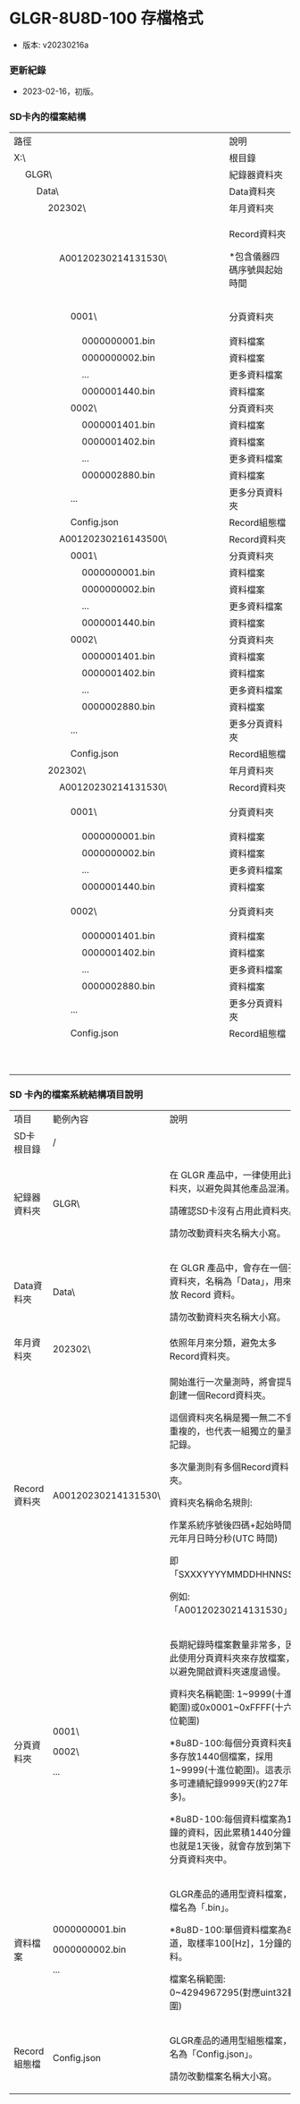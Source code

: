 # GLGR-8U8D-100 存檔格式
+ 版本: v20230216a

### 更新紀錄
+ 2023-02-16，初版。

### SD卡內的檔案結構
<table>
<tbody>
<tr>
<td colspan="19" width="431">
路徑
</td>
<td colspan="6" width="136">
說明
</td>
</tr>
<tr>
<td colspan="19" width="431">
X:\
</td>
<td colspan="6" width="136">
根目錄
</td>
</tr>
<tr>
<td width="22">
&nbsp;
</td>
<td colspan="18" width="409">
GLGR\
</td>
<td colspan="6" width="136">
紀錄器資料夾
</td>
</tr>
<tr>
<td width="22">
&nbsp;
</td>
<td width="22">
&nbsp;
</td>
<td colspan="17" width="386">
Data\
</td>
<td colspan="6" width="136">
Data資料夾
</td>
</tr>
<tr>
<td width="22">
&nbsp;
</td>
<td width="22">
&nbsp;
</td>
<td width="22">
&nbsp;
</td>
<td colspan="16" width="363">
202302\
</td>
<td colspan="6" width="136">
年月資料夾
</td>
<tr>
<td width="22">
&nbsp;
</td>
<td width="22">
&nbsp;
</td>
<td width="22">
&nbsp;
</td>
<td width="22">
&nbsp;
</td>
<td colspan="15" width="341">
A00120230214131530\
</td>
<td colspan="6" width="136">
<p>Record資料夾</p>
<p>*包含儀器四碼序號與起始時間</p>
</td>
</tr>
<tr>
<td width="22">
<p>&nbsp;</p>
</td>
<td width="22">
<p>&nbsp;</p>
</td>
<td width="22">
<p>&nbsp;</p>
</td>
<td width="22">
<p>&nbsp;</p>
</td>
<td width="22">
<p>&nbsp;</p>
</td>
<td colspan="14" width="319">
0001\
</td>
<td colspan="6" width="114">
分頁資料夾
</td>
</tr>
<tr>
<td width="22">
&nbsp;
</td>
<td width="22">
&nbsp;
</td>
<td width="22">
&nbsp;
</td>
<td width="22">
&nbsp;
</td>
<td width="22">
&nbsp;
</td>  
<td width="22">
&nbsp;
</td>
<td colspan="13" width="297">
0000000001.bin
</td>
<td colspan="6" width="92">
資料檔案
</td>
</tr>
<tr>
<td width="22">
&nbsp;
</td>
<td width="22">
&nbsp;
</td>
<td width="22">
&nbsp;
</td>
<td width="22">
&nbsp;
</td>
<td width="22">
&nbsp;
</td>  
<td width="22">
&nbsp;
</td>
<td colspan="13" width="297">
0000000002.bin
</td>
<td colspan="6" width="92">
資料檔案
</td>
</tr>
<tr>
<td width="22">
&nbsp;
</td>
<td width="22">
&nbsp;
</td>
<td width="22">
&nbsp;
</td>
<td width="22">
&nbsp;
</td>
<td width="22">
&nbsp;
</td>  
<td width="22">
&nbsp;
</td>
<td colspan="13" width="297">
...
</td>
<td colspan="6" width="92">
更多資料檔案
</td>
</tr>
<tr>
<td width="22">
&nbsp;
</td>
<td width="22">
&nbsp;
</td>
<td width="22">
&nbsp;
</td>
<td width="22">
&nbsp;
</td>
<td width="22">
&nbsp;
</td>  
<td width="22">
&nbsp;
</td>
<td colspan="13" width="297">
0000001440.bin
</td>
<td colspan="6" width="92">
資料檔案
</td>
</tr>
<tr>
<td width="22">
&nbsp;
</td>
<td width="22">
&nbsp;
</td>
<td width="22">
&nbsp;
</td>
<td width="22">
&nbsp;
</td>
<td width="22">
&nbsp;
</td>
<td colspan="14" width="319">
0002\
</td>
<td colspan="6" width="114">
分頁資料夾
</td>
</tr>
<tr>
<td width="22">
&nbsp;
</td>
<td width="22">
&nbsp;
</td>
<td width="22">
&nbsp;
</td>
<td width="22">
&nbsp;
</td>
<td width="22">
&nbsp;
</td>  
<td width="22">
&nbsp;
</td>
<td colspan="13" width="297">
0000001401.bin
</td>
<td colspan="6" width="92">
資料檔案
</td>
</tr>
<tr>
<td width="22">
&nbsp;
</td>
<td width="22">
&nbsp;
</td>
<td width="22">
&nbsp;
</td>
<td width="22">
&nbsp;
</td>
<td width="22">
&nbsp;
</td>  
<td width="22">
&nbsp;
</td>
<td colspan="13" width="297">
0000001402.bin
</td>
<td colspan="6" width="92">
資料檔案
</td>
</tr>
<tr>
<td width="22">
&nbsp;
</td>
<td width="22">
&nbsp;
</td>
<td width="22">
&nbsp;
</td>
<td width="22">
&nbsp;
</td>
<td width="22">
&nbsp;
</td>  
<td width="22">
&nbsp;
</td>
<td colspan="13" width="297">
...
</td>
<td colspan="6" width="92">
更多資料檔案
</td>
</tr>
<tr>
<td width="22">
&nbsp;
</td>
<td width="22">
&nbsp;
</td>
<td width="22">
&nbsp;
</td>
<td width="22">
&nbsp;
</td>
<td width="22">
&nbsp;
</td>  
<td width="22">
&nbsp;
</td>
<td colspan="13" width="297">
0000002880.bin
</td>
<td colspan="6" width="92">
資料檔案
</td>
</tr>
<tr>
<td width="22">
&nbsp;
</td>
<td width="22">
&nbsp;
</td>
<td width="22">
&nbsp;
</td>
<td width="22">
&nbsp;
</td>
<td width="22">
&nbsp;
</td>
<td colspan="14" width="319">
...
</td>
<td colspan="6" width="114">
更多分頁資料夾
</td>
</tr>
<tr>
<td width="22">
&nbsp;
</td>
<td width="22">
&nbsp;
</td>
<td width="22">
&nbsp;
</td>
<td width="22">
&nbsp;
</td>
<td width="22">
&nbsp;
</td>
<td colspan="14" width="319">
Config.json
</td>
<td colspan="6" width="114">
Record組態檔
</td>
</tr>  
<tr>
<td width="22">
&nbsp;
</td>
<td width="22">
&nbsp;
</td>
<td width="22">
&nbsp;
</td>
<td width="22">
&nbsp;
</td>
<td colspan="15" width="341">
A00120230216143500\
</td>
<td colspan="6" width="136">
Record資料夾
</td>
</tr>
<tr>
<td width="22">
&nbsp;
</td>
<td width="22">
&nbsp;
</td>
<td width="22">
&nbsp;
</td>
<td width="22">
&nbsp;
</td>
<td width="22">
&nbsp;
</td>
<td colspan="14" width="319">
0001\
</td>
<td colspan="6" width="114">
分頁資料夾
</td>
</tr>
<tr>
<td width="22">
&nbsp;
</td>
<td width="22">
&nbsp;
</td>
<td width="22">
&nbsp;
</td>
<td width="22">
&nbsp;
</td>
<td width="22">
&nbsp;
</td>  
<td width="22">
&nbsp;
</td>
<td colspan="13" width="297">
0000000001.bin
</td>
<td colspan="6" width="92">
資料檔案
</td>
</tr>
<tr>
<td width="22">
&nbsp;
</td>
<td width="22">
&nbsp;
</td>
<td width="22">
&nbsp;
</td>
<td width="22">
&nbsp;
</td>
<td width="22">
&nbsp;
</td>  
<td width="22">
&nbsp;
</td>
<td colspan="13" width="297">
0000000002.bin
</td>
<td colspan="6" width="92">
資料檔案
</td>
</tr>
<tr>
<td width="22">
&nbsp;
</td>
<td width="22">
&nbsp;
</td>
<td width="22">
&nbsp;
</td>
<td width="22">
&nbsp;
</td>
<td width="22">
&nbsp;
</td>  
<td width="22">
&nbsp;
</td>
<td colspan="13" width="297">
...
</td>
<td colspan="6" width="92">
更多資料檔案
</td>
</tr>
<tr>
<td width="22">
&nbsp;
</td>
<td width="22">
&nbsp;
</td>
<td width="22">
&nbsp;
</td>
<td width="22">
&nbsp;
</td>
<td width="22">
&nbsp;
</td>  
<td width="22">
&nbsp;
</td>
<td colspan="13" width="297">
0000001440.bin
</td>
<td colspan="6" width="92">
資料檔案
</td>
</tr>
<tr>
<td width="22">
&nbsp;
</td>
<td width="22">
&nbsp;
</td>
<td width="22">
&nbsp;
</td>
<td width="22">
&nbsp;
</td>
<td width="22">
&nbsp;
</td>
<td colspan="14" width="319">
0002\
</td>
<td colspan="6" width="114">
分頁資料夾
</td>
</tr>
<tr>
<td width="22">
&nbsp;
</td>
<td width="22">
&nbsp;
</td>
<td width="22">
&nbsp;
</td>
<td width="22">
&nbsp;
</td>
<td width="22">
&nbsp;
</td>  
<td width="22">
&nbsp;
</td>
<td colspan="13" width="297">
0000001401.bin
</td>
<td colspan="6" width="92">
資料檔案
</td>
</tr>
<tr>
<td width="22">
&nbsp;
</td>
<td width="22">
&nbsp;
</td>
<td width="22">
&nbsp;
</td>
<td width="22">
&nbsp;
</td>
<td width="22">
&nbsp;
</td>  
<td width="22">
&nbsp;
</td>
<td colspan="13" width="297">
0000001402.bin
</td>
<td colspan="6" width="92">
資料檔案
</td>
</tr>
<tr>
<td width="22">
&nbsp;
</td>
<td width="22">
&nbsp;
</td>
<td width="22">
&nbsp;
</td>
<td width="22">
&nbsp;
</td>
<td width="22">
&nbsp;
</td>  
<td width="22">
&nbsp;
</td>
<td colspan="13" width="297">
...
</td>
<td colspan="6" width="92">
更多資料檔案
</td>
</tr>
<tr>
<td width="22">
&nbsp;
</td>
<td width="22">
&nbsp;
</td>
<td width="22">
&nbsp;
</td>
<td width="22">
&nbsp;
</td>
<td width="22">
&nbsp;
</td>  
<td width="22">
&nbsp;
</td>
<td colspan="13" width="297">
0000002880.bin
</td>
<td colspan="6" width="92">
資料檔案
</td>
</tr>
<tr>
<td width="22">
&nbsp;
</td>
<td width="22">
&nbsp;
</td>
<td width="22">
&nbsp;
</td>
<td width="22">
&nbsp;
</td>
<td width="22">
&nbsp;
</td>
<td colspan="14" width="319">
...
</td>
<td colspan="6" width="114">
更多分頁資料夾
</td>
</tr>
<tr>
<td width="22">
&nbsp;
</td>
<td width="22">
&nbsp;
</td>
<td width="22">
&nbsp;
</td>
<td width="22">
&nbsp;
</td>
<td width="22">
&nbsp;
</td>
<td colspan="14" width="319">
Config.json
</td>
<td colspan="6" width="114">
Record組態檔
</td>
</tr> 
<tr>
<td width="22">
&nbsp;
</td>
<td width="22">
&nbsp;
</td>
<td width="22">
&nbsp;
</td>
<td colspan="16" width="363">
202302\
</td>
<td colspan="6" width="136">
年月資料夾
</td>
<tr>
<td width="22">
&nbsp;
</td>
<td width="22">
&nbsp;
</td>
<td width="22">
&nbsp;
</td>
<td width="22">
&nbsp;
</td>
<td colspan="15" width="341">
A00120230214131530\
</td>
<td colspan="6" width="136">
Record資料夾
</td>
</tr>
<tr>
<td width="22">
<p>&nbsp;</p>
</td>
<td width="22">
<p>&nbsp;</p>
</td>
<td width="22">
<p>&nbsp;</p>
</td>
<td width="22">
<p>&nbsp;</p>
</td>
<td width="22">
<p>&nbsp;</p>
</td>
<td colspan="14" width="319">
0001\
</td>
<td colspan="6" width="114">
分頁資料夾
</td>
</tr>
<tr>
<td width="22">
&nbsp;
</td>
<td width="22">
&nbsp;
</td>
<td width="22">
&nbsp;
</td>
<td width="22">
&nbsp;
</td>
<td width="22">
&nbsp;
</td>  
<td width="22">
&nbsp;
</td>
<td colspan="13" width="297">
0000000001.bin
</td>
<td colspan="6" width="92">
資料檔案
</td>
</tr>
<tr>
<td width="22">
&nbsp;
</td>
<td width="22">
&nbsp;
</td>
<td width="22">
&nbsp;
</td>
<td width="22">
&nbsp;
</td>
<td width="22">
&nbsp;
</td>  
<td width="22">
&nbsp;
</td>
<td colspan="13" width="297">
0000000002.bin
</td>
<td colspan="6" width="92">
資料檔案
</td>
</tr>
<tr>
<td width="22">
&nbsp;
</td>
<td width="22">
&nbsp;
</td>
<td width="22">
&nbsp;
</td>
<td width="22">
&nbsp;
</td>
<td width="22">
&nbsp;
</td>  
<td width="22">
&nbsp;
</td>
<td colspan="13" width="297">
...
</td>
<td colspan="6" width="92">
更多資料檔案
</td>
</tr>
<tr>
<td width="22">
&nbsp;
</td>
<td width="22">
&nbsp;
</td>
<td width="22">
&nbsp;
</td>
<td width="22">
&nbsp;
</td>
<td width="22">
&nbsp;
</td>  
<td width="22">
&nbsp;
</td>
<td colspan="13" width="297">
0000001440.bin
</td>
<td colspan="6" width="92">
資料檔案
</td>
</tr>
<tr>
<td width="22">
&nbsp;
</td>
<td width="22">
&nbsp;
</td>
<td width="22">
<p>&nbsp;</p>
</td>
<td width="22">
&nbsp;
</td>
<td width="22">
&nbsp;
</td>
<td colspan="14" width="319">
0002\
</td>
<td colspan="6" width="114">
分頁資料夾
</td>
</tr>
<tr>
<td width="22">
&nbsp;
</td>
<td width="22">
&nbsp;
</td>
<td width="22">
&nbsp;
</td>
<td width="22">
&nbsp;
</td>
<td width="22">
&nbsp;
</td>  
<td width="22">
&nbsp;
</td>
<td colspan="13" width="297">
0000001401.bin
</td>
<td colspan="6" width="92">
資料檔案
</td>
</tr>
<tr>
<td width="22">
&nbsp;
</td>
<td width="22">
&nbsp;
</td>
<td width="22">
&nbsp;
</td>
<td width="22">
&nbsp;
</td>
<td width="22">
&nbsp;
</td>  
<td width="22">
&nbsp;
</td>
<td colspan="13" width="297">
0000001402.bin
</td>
<td colspan="6" width="92">
資料檔案
</td>
</tr>
<tr>
<td width="22">
&nbsp;
</td>
<td width="22">
&nbsp;
</td>
<td width="22">
&nbsp;
</td>
<td width="22">
&nbsp;
</td>
<td width="22">
&nbsp;
</td>  
<td width="22">
&nbsp;
</td>
<td colspan="13" width="297">
...
</td>
<td colspan="6" width="92">
更多資料檔案
</td>
</tr>
<tr>
<td width="22">
&nbsp;
</td>
<td width="22">
&nbsp;
</td>
<td width="22">
&nbsp;
</td>
<td width="22">
&nbsp;
</td>
<td width="22">
&nbsp;
</td>  
<td width="22">
&nbsp;
</td>
<td colspan="13" width="297">
0000002880.bin
</td>
<td colspan="6" width="92">
資料檔案
</td>
</tr>
<tr>
<td width="22">
&nbsp;
</td>
<td width="22">
&nbsp;
</td>
<td width="22">
&nbsp;
</td>
<td width="22">
&nbsp;
</td>
<td width="22">
&nbsp;
</td>
<td colspan="14" width="319">
...
</td>
<td colspan="6" width="114">
更多分頁資料夾
</td>
</tr>
<tr>
<td width="22">
&nbsp;
</td>
<td width="22">
&nbsp;
</td>
<td width="22">
&nbsp;
</td>
<td width="22">
&nbsp;
</td>
<td width="22">
&nbsp;
</td>
<td colspan="14" width="319">
Config.json
</td>
<td colspan="6" width="114">
Record組態檔
</td>
</tr>  
<tr>
<td width="22">
<p>&nbsp;</p>
</td>
<td width="22">
<p>&nbsp;</p>
</td>
<td width="22">
<p>&nbsp;</p>
</td>
<td width="22">
<p>&nbsp;</p>
</td>
<td width="22">
<p>&nbsp;</p>
</td>
<td width="22">
<p>&nbsp;</p>
</td>
<td width="22">
<p>&nbsp;</p>
</td>
<td width="22">
<p>&nbsp;</p>
</td>
<td width="22">
<p>&nbsp;</p>
</td>
<td width="22">
<p>&nbsp;</p>
</td>
<td width="22">
<p>&nbsp;</p>
</td>
<td width="22">
<p>&nbsp;</p>
</td>
<td width="22">
<p>&nbsp;</p>
</td>
<td width="22">
<p>&nbsp;</p>
</td>
<td width="22">
<p>&nbsp;</p>
</td>
<td width="22">
<p>&nbsp;</p>
</td>
<td width="22">
<p>&nbsp;</p>
</td>
<td width="22">
<p>&nbsp;</p>
</td>
<td width="22">
<p>&nbsp;</p>
</td>
<td width="22">
<p>&nbsp;</p>
</td>
<td width="22">
<p>&nbsp;</p>
</td>
<td width="22">
<p>&nbsp;</p>
</td>
<td width="22">
<p>&nbsp;</p>
</td>
<td width="22">
<p>&nbsp;</p>
</td>
<td width="22">&nbsp;</td>
</tr>
</tbody>
</table>


### SD 卡內的檔案系統結構項目說明
<table>
<tbody>
<tr>
<td width="200">
項目
</td>
<td width="200">
範例內容
</td>
<td width="267">
說明
</td>
</tr>
<tr>
<td width="200">
SD卡根目錄
</td>
<td width="200">
/
</td>
<td width="375">
&nbsp;
</td>
</tr>
<tr>
<td width="200">
紀錄器資料夾
</td>
<td width="200">
GLGR\
</td>
<td width="267">
<p>在 GLGR 產品中，一律使用此資料夾，以避免與其他產品混淆。</p>
<p>請確認SD卡沒有占用此資料夾。</p>
<p>請勿改動資料夾名稱大小寫。</p>
</td>
</tr>
<tr>
<td width="200">
Data資料夾
</td>
<td width="200">
Data\
</td>
<td width="267">
<p>在 GLGR 產品中，會存在一個子資料夾，名稱為「Data」，用來存放 Record 資料。</p>
<p>請勿改動資料夾名稱大小寫。</p>
</td>
</tr>
<tr>
<td width="200">
年月資料夾
</td>
<td width="200">
202302\
</td>
<td width="267">
依照年月來分類，避免太多Record資料夾。
</td>
</tr>
<tr>
<td width="200">
Record資料夾
</td>
<td width="200">
A00120230214131530\
</td>
<td width="267">
<p>開始進行一次量測時，將會提早創建一個Record資料夾。</p>
<p>這個資料夾名稱是獨一無二不會重複的，也代表一組獨立的量測記錄。</p>
<p>多次量測則有多個Record資料夾。</p>
<p>資料夾名稱命名規則:</p>
<p>作業系統序號後四碼+起始時間西元年月日時分秒(UTC 時間)</p>
<p>即「SXXXYYYYMMDDHHNNSS」</p>
<p>例如:「A00120230214131530」</p>
</td>
</tr>
<tr>
<td width="200">
分頁資料夾
</td>
<td width="200">
<p>0001\</p>
<p>0002\</p>
<p>...</p>
</td>
<td width="267">
<p>長期紀錄時檔案數量非常多，因此使用分頁資料夾來存放檔案，以避免開啟資料夾速度過慢。</p>
<p>資料夾名稱範圍: 1~9999(十進位範圍)或0x0001~0xFFFF(十六進位範圍)</p>
<p>*8u8D-100:每個分頁資料夾最多存放1440個檔案，採用1~9999(十進位範圍)。這表示最多可連續紀錄9999天(約27年多)。</p>
<p>*8u8D-100:每個資料檔案為1分鐘的資料，因此累積1440分鐘，也就是1天後，就會存放到第下個分頁資料夾中。</p>
</td>
</tr>
<tr>
<td width="200">
資料檔案
</td>
<td width="200">
<p>0000000001.bin</p>
<p>0000000002.bin</p>
<p>...</p>
</td>
<td width="267">
<p>GLGR產品的通用型資料檔案，副檔名為「.bin」。</p>
<p>*8u8D-100:單個資料檔案為8頻道，取樣率100[Hz]，1分鐘的資料。</p>
<p>檔案名稱範圍: 0~4294967295(對應uint32範圍)</p>
</td>
</tr>
<tr>
<td width="200">
Record組態檔
</td>
<td width="200">
Config.json
</td>
<td width="267">
<p>GLGR產品的通用型組態檔案，檔名為「Config.json」。</p>
<p>請勿改動檔案名稱大小寫。</p>
</td>
</tr>
</tbody>
</table>
